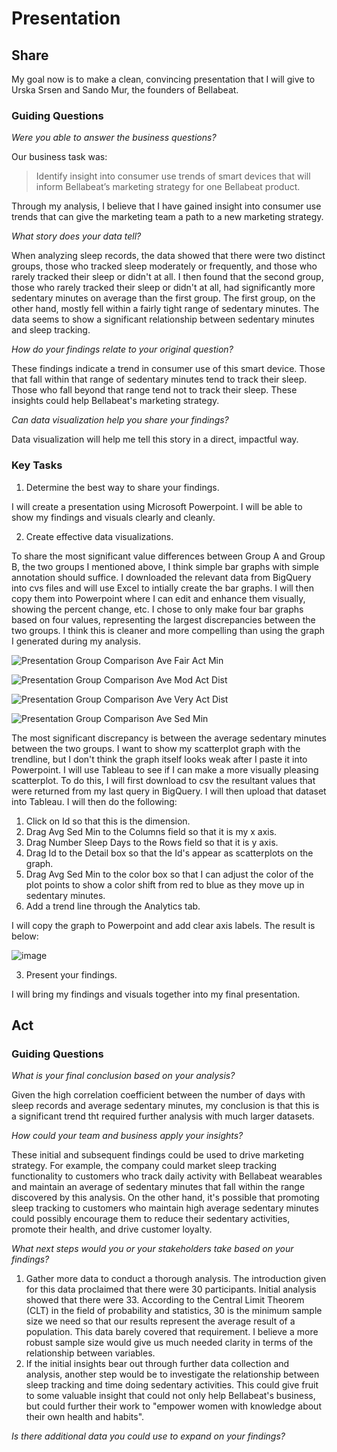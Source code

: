 # Presentation
## Share
My goal now is to make a clean, convincing presentation that I will give to Urska Srsen and Sando Mur, the founders of Bellabeat.
### Guiding Questions
*Were you able to answer the business questions?*

Our business task was:
>Identify insight into consumer use trends of smart devices that will inform Bellabeat’s marketing strategy for one Bellabeat product.

Through my analysis, I believe that I have gained insight into consumer use trends that can give the marketing team a path to a new marketing strategy.

*What story does your data tell?*

When analyzing sleep records, the data showed that there were two distinct groups, those who tracked sleep moderately or frequently, and those who rarely tracked their sleep or didn't at all. I then found that the second group, those who rarely tracked their sleep or didn't at all, had significantly more sedentary minutes on average than the first group. The first group, on the other hand, mostly fell within a fairly tight range of sedentary minutes. The data seems to show a significant relationship between sedentary minutes and sleep tracking.

*How do your findings relate to your original question?*

These findings indicate a trend in consumer use of this smart device. Those that fall within that range of sedentary minutes tend to track their sleep. Those who fall beyond that range tend not to track their sleep. These insights could help Bellabeat's marketing strategy.

*Can data visualization help you share your findings?*

Data visualization will help me tell this story in a direct, impactful way.
### Key Tasks

1. Determine the best way to share your findings.

I will create a presentation using Microsoft Powerpoint. I will be able to show my findings and visuals clearly and cleanly.

2. Create effective data visualizations.

To share the most significant value differences between Group A and Group B, the two groups I mentioned above, I think simple bar graphs with simple annotation should suffice. I downloaded the relevant data from BigQuery into cvs files and will use Excel to intially create the bar graphs. I will then copy them into Powerpoint where I can edit and enhance them visually, showing the percent change, etc. I chose to only make four bar graphs based on four values, representing the largest discrepancies between the two groups. I think this is cleaner and more compelling than using the graph I generated during my analysis. 

![Presentation Group Comparison Ave Fair Act Min](https://user-images.githubusercontent.com/99853599/155593304-4f65771e-0eba-4b7f-a17b-c32ea06e0496.png)

![Presentation Group Comparison Ave Mod Act Dist](https://user-images.githubusercontent.com/99853599/155593375-ac043c33-92af-4a84-9d72-b46e55b68b3d.png)

![Presentation Group Comparison Ave Very Act Dist](https://user-images.githubusercontent.com/99853599/155593535-5d0920b9-b3c5-4420-beb2-1e0ff4c6862a.png)

![Presentation Group Comparison Ave Sed Min](https://user-images.githubusercontent.com/99853599/155593555-cde5f4dd-8af6-49ec-b6cd-2936d376fe12.png)

The most significant discrepancy is between the average sedentary minutes between the two groups. I want to show my scatterplot graph with the trendline, but I don't think the graph itself looks weak after I paste it into Powerpoint. I will use Tableau to see if I can make a more visually pleasing scatterplot. To do this, I will first download to csv the resultant values that were returned from my last query in BigQuery. I will then upload that dataset into Tableau. I will then do the following:

1. Click on Id so that this is the dimension.
2. Drag Avg Sed Min to the Columns field so that it is my x axis.
3. Drag Number Sleep Days to the Rows field so that it is y axis.
4. Drag Id to the Detail box so that the Id's appear as scatterplots on the graph.
5. Drag Avg Sed Min to the color box so that I can adjust the color of the plot points to show a color shift from red to blue as they move up in sedentary minutes.
6. Add a trend line through the Analytics tab.

I will copy the graph to Powerpoint and add clear axis labels. The result is below:

![image](https://user-images.githubusercontent.com/99853599/155595659-c9c7b01f-ae0e-48f8-b96e-fdbaea30ceba.png)

3. Present your findings.

I will bring my findings and visuals together into my final presentation.
## Act
### Guiding Questions
*What is your final conclusion based on your analysis?*

Given the high correlation coefficient between the number of days with sleep records and average sedentary minutes, my conclusion is that this is a significant trend tht required further analysis with much larger datasets.

*How could your team and business apply your insights?*

These initial and subsequent findings could be used to drive marketing strategy. For example, the company could market sleep tracking functionality to customers who track daily activity with Bellabeat wearables and maintain an average of sedentary minutes that fall within the range discovered by this analysis. On the other hand, it's possible that promoting sleep tracking to customers who maintain high average sedentary minutes could possibly encourage them to reduce their sedentary activities, promote their health, and drive customer loyalty.   

*What next steps would you or your stakeholders take based on your findings?*

1. Gather more data to conduct a thorough analysis. The introduction given for this data proclaimed that there were 30 participants. Initial analysis showed that there were 33. According to the Central Limit Theorem (CLT) in the field of probability and statistics, 30 is the minimum sample size we need so that our results represent the average result of a population. This data barely covered that requirement. I believe a more robust sample size would give us much needed clarity in terms of the relationship between variables.
2. If the initial insights bear out through further data collection and analysis, another step would be to investigate the relationship between sleep tracking and time doing sedentary activities. This could give fruit to some valuable insight that could not only help Bellabeat's business, but could further their work to "empower women with knowledge about their own health and habits".

*Is there additional data you could use to expand on your findings?*
